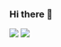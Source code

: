 ### Hi there 👋
<img src="https://img.shields.io/badge/android-#3DDC84?style=for-the-badge&logo=Android&logoColor=white">
<img src="https://img.shields.io/badge/Python-3776AB?style=for-the-badge&logo=Python&logoColor=white">
<!--
**SeLino98/SeLino98** is a ✨ _special_ ✨ repository because its `README.md` (this file) appears on your GitHub profile.
Here are some ideas to get you started:
- 🔭 I’m currently working on ...
- 🌱 I’m currently learning ...
- 👯 I’m looking to collaborate on ...
- 🤔 I’m looking for help with ...
- 💬 Ask me about ...
- 📫 How to reach me: ...
- 😄 Pronouns: ...
- ⚡ Fun fact: ...
-->
